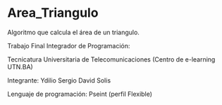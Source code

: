 # Area_Triangulo
Algoritmo que calcula el área de un triangulo.

Trabajo Final Integrador de Programación:

Tecnicatura Universitaria de Telecomunicaciones (Centro de e-learning UTN.BA)

Integrante: Ydilio Sergio David Solis

Lenguaje de programación: Pseint (perfil Flexible) 
